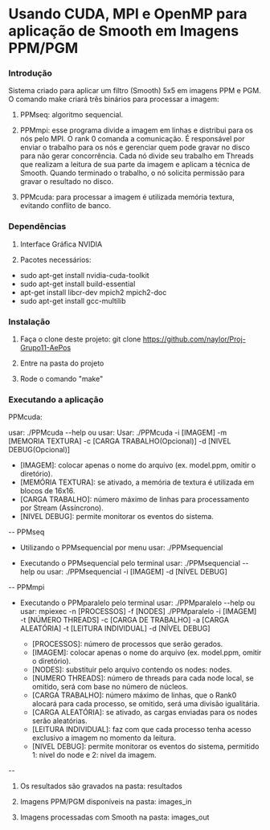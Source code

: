 ﻿Usando CUDA, MPI e OpenMP para aplicação de Smooth em Imagens PPM/PGM
===========================================================

### Introdução
Sistema criado para aplicar um filtro (Smooth) 5x5 em imagens PPM e PGM.
O comando make criará três binários para processar a imagem:

1. PPMseq: algoritmo sequencial.

2. PPMmpi: esse programa divide a imagem em linhas e distribui para os nós pelo MPI.
O rank 0 comanda a comunicação. É responsável por enviar o trabalho para os nós e gerenciar quem pode gravar no disco para não gerar concorrência. Cada nó divide seu trabalho em Threads que realizam a leitura de sua parte da imagem e aplicam a técnica de Smooth. Quando terminado o trabalho, o nó solicita permissão para gravar o resultado no disco.

3. PPMcuda: para processar a imagem é utilizada memória textura, evitando conflito de banco.

### Dependências
1. Interface Gráfica NVIDIA

2. Pacotes necessários:

* sudo apt-get install nvidia-cuda-toolkit
* sudo apt-get install build-essential
* apt-get install libcr-dev mpich2 mpich2-doc
* sudo apt-get install gcc-multilib

### Instalação

1. Faça o clone deste projeto:
	git clone https://github.com/naylor/Proj-Grupo11-AePos

2. Entre na pasta do projeto

3. Rode o comando "make"

### Executando a aplicação
PPMcuda:

   usar: ./PPMcuda --help
   ou
   usar: Usar: ./PPMcuda -i [IMAGEM] -m [MEMORIA TEXTURA] -c [CARGA TRABALHO(Opcional)] -d [NIVEL DEBUG(Opcional)]

  * [IMAGEM]: colocar apenas o nome do arquivo (ex. model.ppm, omitir o diretório).
  * [MEMÓRIA TEXTURA]: se ativado, a memória de textura é utilizada em blocos de 16x16.
  * [CARGA TRABALHO]: número máximo de linhas para processamento por Stream (Assíncrono).
  * [NIVEL DEBUG]: permite monitorar os eventos do sistema.

--
PPMseq

* Utilizando o PPMsequencial por menu
   usar: ./PPMsequencial

* Executando o PPMsequencial pelo terminal
   usar: ./PPMsequencial --help
   ou
   usar: ./PPMsequencial -i [IMAGEM] -d [NÍVEL DEBUG]

--
PPMmpi

* Executando o PPMparalelo pelo terminal
   usar: ./PPMparalelo --help
   ou
   usar: mpiexec -n [PROCESSOS] -f [NODES] ./PPMparalelo -i [IMAGEM] -t [NÚMERO THREADS] -c [CARGA DE TRABALHO] -a [CARGA ALEATÓRIA] -t [LEITURA INDIVIDUAL] -d [NÍVEL DEBUG]

  * [PROCESSOS]: número de processos que serão gerados.
  * [IMAGEM]: colocar apenas o nome do arquivo (ex. model.ppm, omitir o diretório).
  * [NODES]: substituir pelo arquivo contendo os nodes: nodes.
  * [NUMERO THREADS]: número de threads para cada node local, se omitido, será com base no número de núcleos.
  * [CARGA TRABALHO]: número máximo de linhas, que o Rank0 alocará para cada processo, se omitido, será uma divisão igualitária.
  * [CARGA ALEATÓRIA]: se ativado, as cargas enviadas para os nodes serão aleatórias.
  * [LEITURA INDIVIDUAL]: faz com que cada processo tenha acesso exclusivo a imagem no momento da leitura.
  * [NIVEL DEBUG]: permite monitorar os eventos do sistema, permitido 1: nível do node e 2: nível da imagem.

--
1. Os resultados são gravados na pasta: resultados

2. Imagens PPM/PGM disponíveis na pasta: images_in

3. Imagens processadas com Smooth na pasta: images_out
